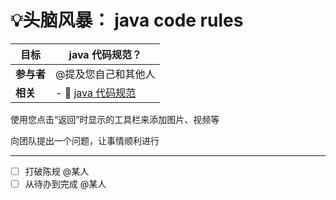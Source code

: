 # 💡头脑风暴： java code rules

| **目标**  | java 代码规范？              |
| ------- | ----------------------- |
| **参与者** | @提及您自己和其他人              |
| **相关**  | - 🔗 [java 代码规范](https://www.cnblogs.com/yuyueq/p/15819133.html) |

使用您点击“返回”时显示的工具栏来添加图片、视频等

向团队提出一个问题，让事情顺利进行

----------

- [ ] 打破陈规 @某人
- [ ] 从待办到完成 @某人
